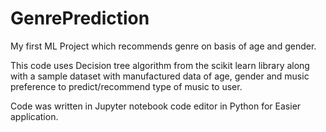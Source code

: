 # GenrePrediction
My first ML Project which recommends genre on basis of age and gender.

This code uses Decision tree algorithm from the scikit learn library along with a sample dataset with manufactured data of age, gender and music preference to predict/recommend type of music to user.

Code was written in Jupyter notebook code editor in Python for Easier application.

